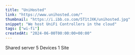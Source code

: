 ```yaml
---
title: "UniHosted"
link: "https://www.unihosted.com/"
thumbnail: "https://i.ibb.co.com/5T1tJXK/unihosted.jpg"
snippet: "We host UniFi Controllers in the cloud"
tags: ["wi-fi"]
createdAt: "2024-06-00T00:00:00+00:00"
---
```

Shared server
5 Devices
1 Site

